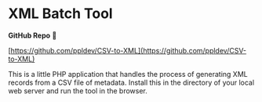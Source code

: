 # XML Batch Tool

**GitHub Repo** :floppy_disk:

[https://github.com/ppldev/CSV-to-XML](https://github.com/ppldev/CSV-to-XML)

This is a little PHP application that handles the process of generating XML records from a CSV file of metadata.  Install this in the directory of your local web server and run the tool in the browser.
